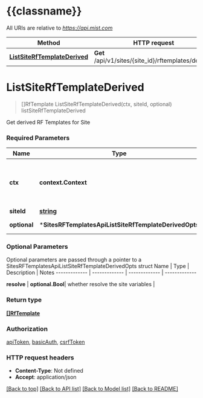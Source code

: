 # {{classname}}

All URIs are relative to *https://api.mist.com*

Method | HTTP request | Description
------------- | ------------- | -------------
[**ListSiteRfTemplateDerived**](SitesRFTemplatesApi.md#ListSiteRfTemplateDerived) | **Get** /api/v1/sites/{site_id}/rftemplates/derived | listSiteRfTemplateDerived

# **ListSiteRfTemplateDerived**
> []RfTemplate ListSiteRfTemplateDerived(ctx, siteId, optional)
listSiteRfTemplateDerived

Get derived RF Templates for Site

### Required Parameters

Name | Type | Description  | Notes
------------- | ------------- | ------------- | -------------
 **ctx** | **context.Context** | context for authentication, logging, cancellation, deadlines, tracing, etc.
  **siteId** | [**string**](.md)|  | 
 **optional** | ***SitesRFTemplatesApiListSiteRfTemplateDerivedOpts** | optional parameters | nil if no parameters

### Optional Parameters
Optional parameters are passed through a pointer to a SitesRFTemplatesApiListSiteRfTemplateDerivedOpts struct
Name | Type | Description  | Notes
------------- | ------------- | ------------- | -------------

 **resolve** | **optional.Bool**| whether resolve the site variables | 

### Return type

[**[]RfTemplate**](rf_template.md)

### Authorization

[apiToken](../README.md#apiToken), [basicAuth](../README.md#basicAuth), [csrfToken](../README.md#csrfToken)

### HTTP request headers

 - **Content-Type**: Not defined
 - **Accept**: application/json

[[Back to top]](#) [[Back to API list]](../README.md#documentation-for-api-endpoints) [[Back to Model list]](../README.md#documentation-for-models) [[Back to README]](../README.md)

